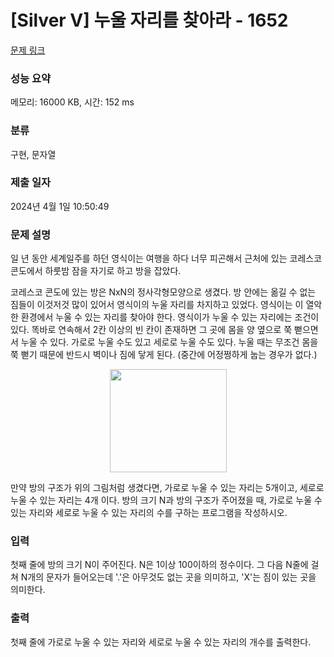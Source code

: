# [Silver V] 누울 자리를 찾아라 - 1652 

[문제 링크](https://www.acmicpc.net/problem/1652) 

### 성능 요약

메모리: 16000 KB, 시간: 152 ms

### 분류

구현, 문자열

### 제출 일자

2024년 4월 1일 10:50:49

### 문제 설명

<p>일 년 동안 세계일주를 하던 영식이는 여행을 하다 너무 피곤해서 근처에 있는 코레스코 콘도에서 하룻밤 잠을 자기로 하고 방을 잡았다.</p>

<p>코레스코 콘도에 있는 방은 NxN의 정사각형모양으로 생겼다. 방 안에는 옮길 수 없는 짐들이 이것저것 많이 있어서 영식이의 누울 자리를 차지하고 있었다. 영식이는 이 열악한 환경에서 누울 수 있는 자리를 찾아야 한다. 영식이가 누울 수 있는 자리에는 조건이 있다. 똑바로 연속해서 2칸 이상의 빈 칸이 존재하면 그 곳에 몸을 양 옆으로 쭉 뻗으면서 누울 수 있다. 가로로 누울 수도 있고 세로로 누울 수도 있다. 누울 때는 무조건 몸을 쭉 뻗기 때문에 반드시 벽이나 짐에 닿게 된다. (중간에 어정쩡하게 눕는 경우가 없다.)</p>

<p style="text-align: center;"><img alt="" height="165" src="https://www.acmicpc.net/JudgeOnline/upload/201005/map.PNG" width="187"></p>

<p>만약 방의 구조가 위의 그림처럼 생겼다면, 가로로 누울 수 있는 자리는 5개이고, 세로로 누울 수 있는 자리는 4개 이다. 방의 크기 N과 방의 구조가 주어졌을 때, 가로로 누울 수 있는 자리와 세로로 누울 수 있는 자리의 수를 구하는 프로그램을 작성하시오.</p>

### 입력 

 <p>첫째 줄에 방의 크기 N이 주어진다. N은 1이상 100이하의 정수이다. 그 다음 N줄에 걸쳐 N개의 문자가 들어오는데 '.'은 아무것도 없는 곳을 의미하고, 'X'는 짐이 있는 곳을 의미한다.</p>

### 출력 

 <p>첫째 줄에 가로로 누울 수 있는 자리와 세로로 누울 수 있는 자리의 개수를 출력한다.</p>

